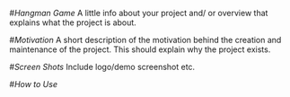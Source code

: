 #*Hangman Game*
A little info about your project and/ or overview that explains what the project is about.


#*Motivation*
A short description of the motivation behind the creation and maintenance of the project. This should explain why the project exists.


#*Screen Shots*
Include logo/demo screenshot etc.



#*How to Use*
